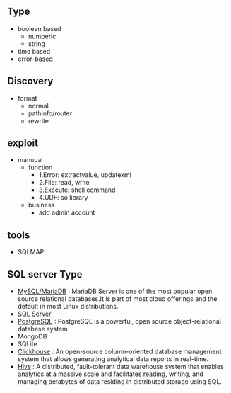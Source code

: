 ## Type
- boolean based
  - numberic
  - string
- time based
- error-based


## Discovery
- format
  - normal
  - pathinfo/router
  - rewrite

## exploit
- manuual
  - function
    - 1.Error: extractvalue, updatexml
    - 2.File: read, write
    - 3.Execute: shell command
    - 4.UDF: so library
  - business
    - add admin account
  
  
  
## tools
- SQLMAP

 

## SQL server Type
- [MySQL/MariaDB](https://mariadb.org/) : MariaDB Server is one of the most popular open source relational databases.It is part of most cloud offerings and the default in most Linux distributions.
- [SQL Server]()
- [PostgreSQL](https://www.postgresql.org/) : PostgreSQL is a powerful, open source object-relational database system 
- MongoDB
- SQLite
- [Clickhouse](https://github.com/ClickHouse/ClickHouse) : An open-source column-oriented database management system that allows generating analytical data reports in real-time.
- [Hive](https://hive.apache.org/) : A distributed, fault-tolerant data warehouse system that enables analytics at a massive scale and facilitates reading, writing, and managing petabytes of data residing in distributed storage using SQL.

